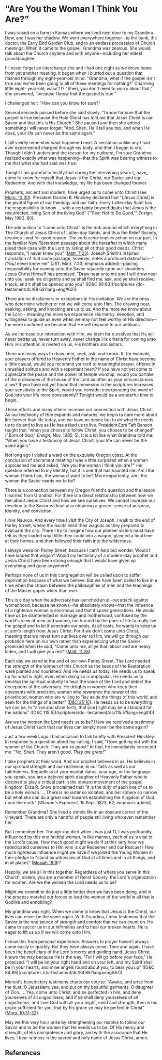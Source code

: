 # “Are You the Woman I Think You Are?”

I was raised on a farm in Kansas where we lived next door to my Grandma Dew,
and I was her shadow. We went everywhere together--to the bank, the doctor,
the Early Bird Garden Club, and to an endless procession of Church meetings.
When it came to the gospel, Grandma was zealous. She would talk about the
Church anytime and with anyone--including her eldest granddaughter.

I'll never forget an interchange she and I had one night as we drove home from
yet another meeting. It began when I blurted out a question that flashed
through my eight-year-old mind: "Grandma, what if the gospel isn't true and
we've been going to all of these meetings for nothing?" Charming little eight-
year-old, wasn't I? "Sheri, you don't need to worry about that," she answered,
"because I know that the gospel is true."

I challenged her: "_How_ can you know for sure?"

Several seconds passed before she said slowly, "I _know_ for sure that the
gospel is true because the Holy Ghost has told me that Jesus Christ is our
Savior and that this is His Church." She paused and then she added something I
will never forget: "And, Sheri, He'll tell you too, and when He does, your
life can never be the same again."

I still vividly remember what happened next. A sensation unlike any I had ever
experienced charged through my body, and then I began to cry. Though I didn't
understand the reason for my outburst, I'm sure Grandma realized exactly what
was happening--that the Spirit was bearing witness to me that what she had
said was true.

Tonight I am grateful to testify that during the intervening years I_ have_
come to know for myself that Jesus is the Christ, our Savior and our Redeemer.
And with that knowledge, my life has been changed forever.

Prophets, ancient and modern, have urged us to come unto Christ (see [Moro.
10:30](/scriptures/bofm/moro/10.30?lang=eng#29)). President Gordon B. Hinckley
declared that "[Jesus Christ] is the pivotal figure of our theology and our
faith. Every Latter-day Saint has the responsibility to know ... with a
certainty beyond doubt that Jesus is the resurrected, living Son of the living
God" ("'Fear Not to Do Good,'" _Ensign,_ May 1983, 80).

The admonition to "come unto Christ" is the hub around which everything in The
Church of Jesus Christ of Latter-day Saints, and thus the Relief Society,
revolves--and for good reason. The verb _come_ implies action on _our_ part.
In the familiar New Testament passage about the hereafter in which many plead
their case with the Lord by listing all of their good deeds, Christ responds,
"I never knew you" ([Matt. 7:23](/scriptures/nt/matt/7.23?lang=eng#22)).
Joseph Smith's inspired translation of that same passage, however, notes a
profound distinction--"_[You]_ never knew me" (JST, Matt. 7:33; emphasis
added)--placing responsibility for coming unto the Savior squarely upon our
shoulders. Jesus Christ Himself has promised, "Draw near unto me and I will
draw near unto you; seek me diligently and ye shall find me; ask, and ye shall
receive; knock, and it shall be opened unto you" ([D&amp;C 88:63](/scriptures
/dc-testament/dc/88.63?lang=eng#62)).

There are no disclaimers or exceptions in His invitation. _We_ are the ones
who determine whether or not we will come unto Him. The drawing near, seeking,
asking, and knocking are up to us. And the more we know about the Lord--
meaning the more we experience His mercy, devotion, and willingness to guide
us even when we may not feel worthy of His direction--the more confident we
become that He _will_ respond to our petitions.

As we increase our interaction with Him, we learn for ourselves that He will
never betray us, never turn away, never change His criteria for coming unto
Him. His attention is riveted on us, His brothers and sisters.

There are many ways to draw near, seek, ask, and knock. If, for example, your
prayers offered to Heavenly Father in the name of Christ have become a little
casual, would you recommit yourself to meaningful prayer, offered in unrushed
solitude and with a repentant heart? If you have not yet come to appreciate
the peace and the power of temple worship, would you partake of the ordinances
of the house of the Lord as often as your circumstances allow? If you have not
yet found that immersion in the scriptures increases your sensitivity to the
Spirit, would you consider incorporating the word of God into your life more
consistently? Tonight would be a wonderful time to begin.

These efforts and many others increase our connection with Jesus Christ. As
our testimony of Him expands and matures, we begin to care more about life
forever than life today, and we have no desire but to do what He needs us to
do and to live as He has asked us to live. President Ezra Taft Benson taught
that "when you choose to follow Christ, you choose to be changed" ("Born of
God," _Ensign,_ Nov. 1985, 5). It is a lot like what Grandma told me: "When
you have a testimony of Jesus Christ, your life can never be the same again."

Not long ago I visited a ward on the exquisite Oregon coast. At the conclusion
of sacrament meeting I was a little surprised when a woman approached me and
asked, "Are you the woman I think you are?" Her question referred to my
identity, but it is one that has haunted me. _Am_ I the woman I think I am,
the woman I want to be? More importantly, am I the woman the Savior needs me
to be?

There is a connection between my Oregon friend's question and the lesson I
learned from Grandma. For there is a direct relationship between how we feel
about Jesus Christ and how we see ourselves. We cannot increase our devotion
to the Savior without also obtaining a greater sense of purpose, identity, and
conviction.

I _love_ Nauvoo. And every time I visit the City of Joseph, I walk to the end
of Parley Street, where the Saints lined their wagons as they prepared to
evacuate the city. There I try to imagine how our pioneer sisters must have
felt as they loaded what little they could into a wagon, glanced a final time
at their homes, and then followed their faith into the wilderness.

I always weep on Parley Street, because I can't help but wonder, Would I have
loaded that wagon? Would my testimony of a modern-day prophet and Jesus Christ
have been strong enough that I would have given up everything and gone
anywhere?

Perhaps none of us in this congregation will be called upon to suffer
deprivation because of what we believe. But we have been called to live in a
time when the chasm between the philosophies of men and the teachings of the
Master gapes wider than ever.

This is a day when the adversary has launched an all-out attack against
womanhood, because he knows--he absolutely knows--that the influence of a
righteous woman is enormous and that it spans generations. He would have us be
disinterested in marriage and motherhood, confused by the world's view of men
and women, too harried by the pace of life to really live the gospel and to
let it penetrate our souls. At all costs, he wants to keep us at arm's length
from Jesus Christ. For if we don't come unto Christ, meaning that we never
turn our lives over to Him, we will go through our probation here on our own
rather than experiencing what the Savior promised when He said, "Come unto me,
all ye that labour and are heavy laden, and I will give you rest" ([Matt.
11:28](/scriptures/nt/matt/11.28?lang=eng#27)).

Each day we stand at the end of our own Parley Street. The Lord needed the
strength of the women of this Church as the seeds of the Restoration were
planted and nourished. And He needs us today. He needs us to speak up for what
is right, even when doing so is unpopular. He needs us to develop the
spiritual maturity to hear the voice of the Lord and detect the deceptions of
the adversary. He delights in women who keep their covenants with precision,
women who reverence the power of the priesthood, women who are willing to "lay
aside the things of this world, and seek for the things of a better" ([D&amp;C
25:10](/scriptures/dc-testament/dc/25.10?lang=eng#9)). He needs us to be
everything we can be, to "arise and shine forth, that [our] light may be a
standard for the nations" ([D&amp;C 115:5](/scriptures/dc-
testament/dc/115.5?lang=eng#4)).

_Are_ we the women the Lord needs us to be? Have we received a testimony of
Jesus Christ such that our lives can simply never be the same again?

Just a few weeks ago I had occasion to talk briefly with President Hinckley.
In response to a question about my calling, I said, "I love getting out with
the women of the Church. They are _so good."_ At that, he immediately
corrected me: "No, Sheri. They aren't good. _They are great!"_

I take prophets at their word. And our prophet believes in us. He believes in
our spiritual strength and our resilience, in our faith as well as our
faithfulness. Regardless of your marital status, your age, or the language you
speak, you are a beloved spirit daughter of Heavenly Father who is destined to
play a critical part in the onward movement of the gospel kingdom. Eliza R.
Snow proclaimed that "it is the _duty_ of each one of us to be a holy woman. ...
There is no sister so isolated, and her sphere so narrow but what she can do a
great deal towards establishing the Kingdom of God upon the earth" (_Woman's
Exponent,_ 15 Sept. 1873, 62; emphasis added).

Remember Grandma? She lived a simple life in an obscure corner of the
vineyard. There are only a handful of people still living who even remember
her.

But I remember her. Though she died when I was just 11, I was profoundly
influenced by this one faithful woman. In like manner, each of us is vital to
the Lord's cause. How much good might we do if at this very hour we
rededicated ourselves to Him who is our Redeemer and our Rescuer? How much
righteous influence might we have if we joined the Young Women in their pledge
to "stand as witnesses of God at all times and in all things, and in all
places" ([Mosiah 18:9](/scriptures/bofm/mosiah/18.9?lang=eng#8))?

Happily, we are all in this together. Regardless of where you serve in this
Church, sisters, you are a member of Relief Society, the Lord's organization
for women. Are we the women the Lord needs us to be?

Might we commit to do just a little better than we have been doing, and in the
process marshal our forces to lead the women of the world in all that is
Godlike and ennobling?

My grandma was right. When we come to know that Jesus is the Christ, our lives
can never be the same again. With Grandma, I bear testimony that the Savior is
the one source of strength and comfort that we can count on. He came to succor
us in our infirmities and to heal our broken hearts. He is eager to lift us up
if we will come unto Him.

I know this from personal experience. Answers to prayer haven't always come
easily or quickly. But they have always come. Time and again, I have been the
beneficiary of the Lord's mercy and guiding hand. Jesus Christ knows the way
because He is the way. "For I will go before your face," He promised. "I will
be on your right hand and on your left, and my Spirit shall be in your hearts,
and mine angels round about you, to bear you up" ([D&amp;C 84:88](/scriptures
/dc-testament/dc/84.88?lang=eng#87)).

Moroni's benedictory testimony charts our course: "Awake, and arise from the
dust, O Jerusalem; yea, and put on thy beautiful garments, O daughter of Zion.
... Yea, come unto Christ, and be perfected in him, and deny yourselves of all
ungodliness; and if ye shall deny yourselves of all ungodliness, and love God
with all your might, mind and strength, then is his grace sufficient for you,
that by his grace ye may be perfect in Christ" ([Moro.
10:31-32](/scriptures/bofm/moro/10.31-32?lang=eng#30)).

May we this very hour arise by strengthening our resolve to follow our Savior
and to be the women that He needs us to be. Of His mercy and strength, of His
omnipotence and glory, and with the assurance that He lives, I bear witness in
the sacred and holy name of Jesus Christ, amen.

## References

